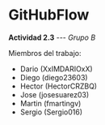 # GitHubFlow

**Actividad 2.3** --- *Grupo B*

Miembros del trabajo:
- Dario (XxIMDARIOxX)
- Diego (diego23603)
- Hector (HectorCRZBQ)
- Jose (josesuarez03)
- Martin (fmartingv)
- Sergio (Sergio016)
